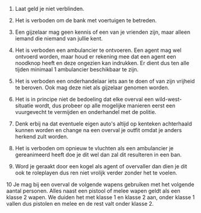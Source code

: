 1. Laat geld je niet verblinden.

2. Het is verboden om de bank met voertuigen te betreden.

3. Een gijzelaar mag geen kennis of een van je vrienden zijn, maar alleen iemand die niemand van jullie kent.

4. Het is verboden een ambulancier te ontvoeren. Een agent mag wel ontvoerd worden, maar houd er rekening mee dat een agent een noodknop heeft en deze ongezien kan indrukken. Er dient dus ten alle tijden minimaal 1 ambulancier beschikbaar te zijn.

5. Het is verboden een onderhandelaar iets aan te doen of van zijn vrijheid te beroven. Ook mag deze niet als gijzelaar genomen worden.

6. Het is in principe niet de bedoeling dat elke overval een wild-west-situatie wordt, dus probeer op alle mogelijke manieren eerst een vuurgevecht te vermijden en onderhandel met de politie.

7. Denk erbij na dat eventuele eigen auto's altijd op kenteken achterhaald kunnen worden en change na een overval je outfit omdat je anders herkend zult worden.

8. Het is verboden om opnieuw te vluchten als een ambulancier je gereanimeerd heeft doe je dit wel dan zal dit resulteren in een ban.

9. Word je geraakt door een kogel als agent of overvaller dan dien je dit ook te roleplayen dus ren niet vrolijk verder zonder het te voelen.

10 Je mag bij een overval de volgende wapens gebruiken met het volgende aantal personen. Alles naast een pistool of melee wapen geldt als een klasse 2 wapen. We duiden het met klasse 1 en klasse 2 aan, onder klasse 1 vallen dus pistolen en melee en de rest valt onder klasse 2.
